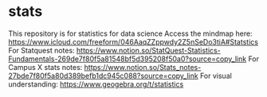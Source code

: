 # stats
This repository is for statistics for data science
Access the mindmap here:
https://www.icloud.com/freeform/046AaqZZppwdy2Z5nSeDo3tiA#Statstics
For Statquest notes:
https://www.notion.so/StatQuest-Statistics-Fundamentals-269de7f80f5a81548bf5d395208f50a0?source=copy_link
For Campus X stats notes:
https://www.notion.so/Stats_notes-27bde7f80f5a80d389befb1dc945c088?source=copy_link
For visual understanding:
https://www.geogebra.org/t/statistics
